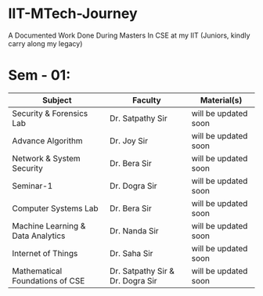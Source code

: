 # IIT-MTech-Journey <br>
A Documented Work Done During Masters In CSE at my IIT (Juniors, kindly carry along my legacy) <br>

# Sem - 01: <br>
| Subject | Faculty | Material(s) |
|----------|----------|----------|
| Security & Forensics Lab | Dr. Satpathy Sir | will be updated soon   |
| Advance Algorithm | Dr. Joy Sir | will be updated soon  |
| Network & System Security | Dr. Bera Sir | will be updated soon  |
| Seminar-1 | Dr. Dogra Sir | will be updated soon |
| Computer Systems Lab | Dr. Bera Sir | will be updated soon |
| Machine Learning & Data Analytics | Dr. Nanda Sir | will be updated soon |
| Internet of Things | Dr. Saha Sir | will be updated soon |
| Mathematical Foundations of CSE | Dr. Satpathy Sir & Dr. Dogra Sir | will be updated soon |


